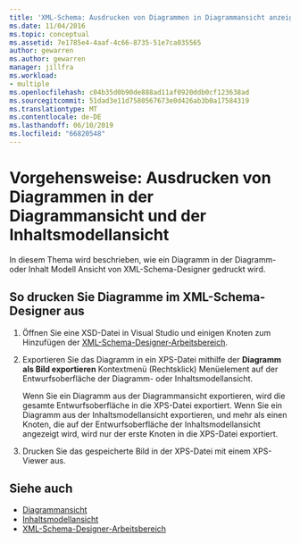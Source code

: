 ```yaml
---
title: 'XML-Schema: Ausdrucken von Diagrammen in Diagrammansicht anzeigen & in Inhaltsmodellansicht anzeigen'
ms.date: 11/04/2016
ms.topic: conceptual
ms.assetid: 7e1785e4-4aaf-4c66-8735-51e7ca035565
author: gewarren
ms.author: gewarren
manager: jillfra
ms.workload:
- multiple
ms.openlocfilehash: c04b35d0b90de888ad11af0920ddb0cf123638ad
ms.sourcegitcommit: 51dad3e11d7580567673e0d426ab3b0a17584319
ms.translationtype: MT
ms.contentlocale: de-DE
ms.lasthandoff: 06/10/2019
ms.locfileid: "66820548"
---
```

# <a name="how-to-print-diagrams-from-the-graph-view-and-the-content-model-view"></a>Vorgehensweise: Ausdrucken von Diagrammen in der Diagrammansicht und der Inhaltsmodellansicht

In diesem Thema wird beschrieben, wie ein Diagramm in der Diagramm- oder Inhalt Modell Ansicht von XML-Schema-Designer gedruckt wird.

## <a name="to-print-diagrams-from-the-xml-schema-designer"></a>So drucken Sie Diagramme im XML-Schema-Designer aus

1. Öffnen Sie eine XSD-Datei in Visual Studio und einigen Knoten zum Hinzufügen der [XML-Schema-Designer-Arbeitsbereich](../xml-tools/xml-schema-designer-workspace.md).

2. Exportieren Sie das Diagramm in ein XPS-Datei mithilfe der **Diagramm als Bild exportieren** Kontextmenü (Rechtsklick) Menüelement auf der Entwurfsoberfläche der Diagramm- oder Inhaltsmodellansicht.

     Wenn Sie ein Diagramm aus der Diagrammansicht exportieren, wird die gesamte Entwurfsoberfläche in die XPS-Datei exportiert. Wenn Sie ein Diagramm aus der Inhaltsmodellansicht exportieren, und mehr als einen Knoten, die auf der Entwurfsoberfläche der Inhaltsmodellansicht angezeigt wird, wird nur der erste Knoten in die XPS-Datei exportiert.

3. Drucken Sie das gespeicherte Bild in der XPS-Datei mit einem XPS-Viewer aus.

## <a name="see-also"></a>Siehe auch

- [Diagrammansicht](../xml-tools/graph-view.md)
- [Inhaltsmodellansicht](../xml-tools/content-model-view.md)
- [XML-Schema-Designer-Arbeitsbereich](../xml-tools/xml-schema-designer-workspace.md)